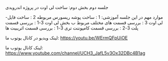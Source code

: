 
جلسه دوم بخش دوم:
    ساخت لی اوت در پروژه اندرویدی

-موارد مهم در این جلسه آموزشی:
1 : ساخت پوشه ریسورس مربوطه
2 : ساخت فایل لی اوت
3 : بررسی قسمت های مختلف مربوط ب بخش لی اوت
    3-1 :  بررسی قسمت پلت
    3-2 :  بررسی قسمت کامپوننت تری
    3-1 :  بررسی قسمت اتریبیت ها

لینک ویدیو در کانال یوتوب ما:
https://youtu.be/WErmQFpUiOE

لینک کانال یوتوب ما:
https://www.youtube.com/channel/UCH3_JafL5v3Ox32DBc4B1ag
